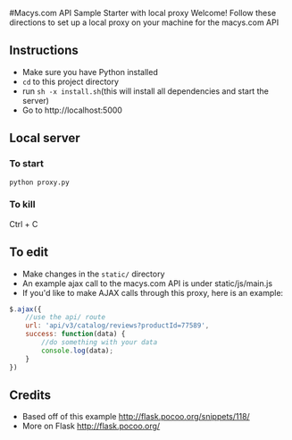 #Macys.com API Sample Starter with local proxy
Welcome! Follow these directions to set up a local proxy on your machine for the macys.com API

## Instructions
* Make sure you have Python installed
* `cd` to this project directory
* run `sh -x install.sh`(this will install all dependencies and start the server)
* Go to http://localhost:5000

## Local server
### To start
```Shell
python proxy.py
```

### To kill
Ctrl + C

## To edit
* Make changes in the `static/` directory
* An example ajax call to the macys.com API is under static/js/main.js
* If you'd like to make AJAX calls through this proxy, here is an example:

```javascript
$.ajax({
	//use the api/ route
	url: 'api/v3/catalog/reviews?productId=77589',
	success: function(data) {
		//do something with your data
		console.log(data);
	}
})
```

## Credits
* Based off of this example <a href="http://flask.pocoo.org/snippets/118/">http://flask.pocoo.org/snippets/118/</a>
* More on Flask <a href="http://flask.pocoo.org/">http://flask.pocoo.org/</a>
